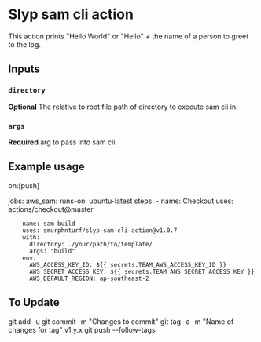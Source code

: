 # Slyp sam cli action

This action prints "Hello World" or "Hello" + the name of a person to greet to the log.

## Inputs

### `directory`
**Optional** The relative to root file path of directory to execute sam cli in.

### `args`

**Required** arg to pass into sam cli. 

## Example usage

on:[push]

jobs:
  aws_sam:
    runs-on: ubuntu-latest
    steps:
      - name: Checkout
        uses: actions/checkout@master
      
      - name: sam build
        uses: smurphnturf/slyp-sam-cli-action@v1.0.7
        with:
          directory: ./your/path/to/template/
          args: "build"
        env:
          AWS_ACCESS_KEY_ID: ${{ secrets.TEAM_AWS_ACCESS_KEY_ID }}
          AWS_SECRET_ACCESS_KEY: ${{ secrets.TEAM_AWS_SECRET_ACCESS_KEY }}
          AWS_DEFAULT_REGION: ap-southeast-2

## To Update
git add -u
git commit -m "Changes to commit"
git tag -a -m "Name of changes for tag" v1.y.x
git push --follow-tags